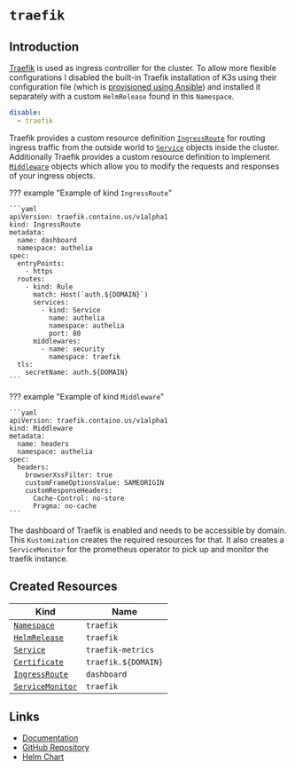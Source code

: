 # `traefik`

## Introduction

[Traefik](https://traefik.io/traefik/) is used as ingress controller for the cluster. To allow more flexible configurations I disabled the built-in Traefik installation of K3s using their configuration file (which is [provisioned using Ansible](/provisioning/)) and installed it separately with a custom `HelmRelease` found in this `Namespace`.

```yaml title="/etc/rancher/k3s/config.yaml"
disable:
  - traefik
```

Traefik provides a custom resource definition [`IngressRoute`](https://doc.traefik.io/traefik/routing/providers/kubernetes-crd/#kind-ingressroute) for routing ingress traffic from the outside world to [`Service`](https://kubernetes.io/docs/reference/kubernetes-api/service-resources/service-v1/) objects inside the cluster. Additionally Traefik provides a custom resource definition to implement [`Middleware`](https://doc.traefik.io/traefik/routing/providers/kubernetes-crd/#kind-middleware) objects which allow you to modify the requests and responses of your ingress objects.

??? example "Example of kind `IngressRoute`"

    ```yaml
    apiVersion: traefik.containo.us/v1alpha1
    kind: IngressRoute
    metadata:
      name: dashboard
      namespace: authelia
    spec:
      entryPoints:
        - https
      routes:
        - kind: Rule
          match: Host(`auth.${DOMAIN}`)
          services:
            - kind: Service
              name: authelia
              namespace: authelia
              port: 80
          middlewares:
            - name: security
              namespace: traefik
      tls:
        secretName: auth.${DOMAIN}
    ```

??? example "Example of kind `Middleware`"

    ```yaml
    apiVersion: traefik.containo.us/v1alpha1
    kind: Middleware
    metadata:
      name: headers
      namespace: authelia
    spec:
      headers:
        browserXssFilter: true
        customFrameOptionsValue: SAMEORIGIN
        customResponseHeaders:
          Cache-Control: no-store
          Pragma: no-cache
    ```

The dashboard of Traefik is enabled and needs to be accessible by domain. This `Kustomization` creates the required resources for that. It also creates a `ServiceMonitor` for the prometheus operator to pick up and monitor the traefik instance.

## Created Resources

| Kind                                    | Name                |
| --------------------------------------- | ------------------- |
| [`Namespace`][ref-namespace]            | `traefik`           |
| [`HelmRelease`][ref-helm-release]       | `traefik`           |
| [`Service`][ref-service]                | `traefik-metrics`   |
| [`Certificate`][ref-certificate]        | `traefik.${DOMAIN}` |
| [`IngressRoute`][ref-ingress-route]     | `dashboard`         |
| [`ServiceMonitor`][ref-service-monitor] | `traefik`           |

[ref-namespace]: https://kubernetes.io/docs/reference/kubernetes-api/cluster-resources/namespace-v1/
[ref-helm-release]: https://fluxcd.io/docs/components/helm/helmreleases/
[ref-service]: https://kubernetes.io/docs/reference/kubernetes-api/service-resources/service-v1/
[ref-certificate]: https://cert-manager.io/docs/reference/api-docs/#cert-manager.io/v1.Certificate
[ref-ingress-route]: https://doc.traefik.io/traefik/routing/providers/kubernetes-crd/#kind-ingressroute
[ref-service-monitor]: https://prometheus-operator.dev/docs/operator/api/#servicemonitor

## Links

- [Documentation](https://doc.traefik.io/traefik/)
- [GitHub Repository](https://github.com/traefik/traefik/)
- [Helm Chart](https://github.com/traefik/traefik-helm-chart/)
